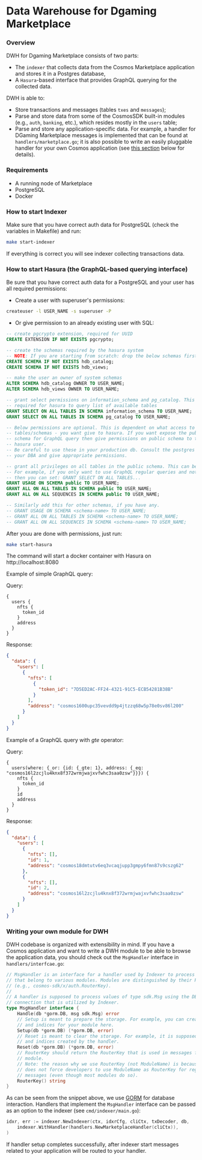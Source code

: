 # Data Warehouse for Dgaming Marketplace

### Overview

DWH for Dgaming Marketplace consists of two parts:

* The `indexer` that collects data from the Cosmos Marketplace application and stores it in a Postgres database,
* A `Hasura`-based interface that provides GraphQL querying for the collected data.

DWH is able to:
* Store transactions and messages (tables `txes` and `messages`);
* Parse and store data from some of the CosmosSDK built-in modules (e.g., `auth`, `banking`, etc.), which resides mostly in the `users` table;
* Parse and store any application-specific data. For example, a handler for DGaming Marketplace messages is implemented that can be found at `handlers/marketplace.go`; it is also possible to write an easily pluggable handler for your own Cosmos application (see [this section](#writing-your-own-module-for-dwh) below for details).  

### Requirements
* A running node of Marketplace
* PostgreSQL
* Docker

### How to start Indexer

Make sure that you have correct auth data for PostgreSQL (check the variables in Makefile) and run:

```bash
make start-indexer
```

If everything is correct you will see indexer collecting transactions data.


### How to start Hasura (the GraphQL-based querying interface)

Be sure that you have correct auth data for a PostgreSQL and your user has all required permissions:

* Create a user with superuser's permissions:
```bash
createuser -l USER_NAME -s superuser -P
```

* Or give permission to an already existing user with SQL:
```sql
-- create pgcrypto extension, required for UUID
CREATE EXTENSION IF NOT EXISTS pgcrypto;

-- create the schemas required by the hasura system
-- NOTE: If you are starting from scratch: drop the below schemas first, if they exist.
CREATE SCHEMA IF NOT EXISTS hdb_catalog;
CREATE SCHEMA IF NOT EXISTS hdb_views;

-- make the user an owner of system schemas
ALTER SCHEMA hdb_catalog OWNER TO USER_NAME;
ALTER SCHEMA hdb_views OWNER TO USER_NAME;

-- grant select permissions on information_schema and pg_catalog. This is
-- required for hasura to query list of available tables
GRANT SELECT ON ALL TABLES IN SCHEMA information_schema TO USER_NAME;
GRANT SELECT ON ALL TABLES IN SCHEMA pg_catalog TO USER_NAME;

-- Below permissions are optional. This is dependent on what access to your
-- tables/schemas - you want give to hasura. If you want expose the public
-- schema for GraphQL query then give permissions on public schema to the
-- hasura user.
-- Be careful to use these in your production db. Consult the postgres manual or
-- your DBA and give appropriate permissions.

-- grant all privileges on all tables in the public schema. This can be customised:
-- For example, if you only want to use GraphQL regular queries and not mutations,
-- then you can set: GRANT SELECT ON ALL TABLES...
GRANT USAGE ON SCHEMA public TO USER_NAME;
GRANT ALL ON ALL TABLES IN SCHEMA public TO USER_NAME;
GRANT ALL ON ALL SEQUENCES IN SCHEMA public TO USER_NAME;

-- Similarly add this for other schemas, if you have any.
-- GRANT USAGE ON SCHEMA <schema-name> TO USER_NAME;
-- GRANT ALL ON ALL TABLES IN SCHEMA <schema-name> TO USER_NAME;
-- GRANT ALL ON ALL SEQUENCES IN SCHEMA <schema-name> TO USER_NAME;
```

After youu are done with permissions, just run:

```bash
make start-hasura
```

The command will start a docker container with Hasura on http://localhost:8080

Example of simple GraphQL query:

Query:
```
{
  users {
    nfts {
      token_id
    }
    address
  }
}

```
Response:
```json
{
  "data": {
    "users": [
      {
        "nfts": [
          {
            "token_id": "7D5ED2AC-FF24-4321-91C5-ECB54281B38B"
          }
        ],
        "address": "cosmos1600upc35vevdd9p4jtzzq68w5p78e0sv86l200"
      }
    ]
  }
}
```

Example of a GraphQL query with *gte* operator:

Query:

```
{
  users(where: {_or: {id: {_gte: 1}, address: {_eq: "cosmos16l2zcjlu4knx8f372wrmjwajxvfwhc3saa0zsw"}}}) {
    nfts {
      token_id
    }
    id
    address
  }
}
```

Response:

```json
{
  "data": {
    "users": [
      {
        "nfts": [],
        "id": 1,
        "address": "cosmos18dmtutv6eq3vcaqjupp3gmpy6fmn87s9cszg62"
      },
      {
        "nfts": [],
        "id": 2,
        "address": "cosmos16l2zcjlu4knx8f372wrmjwajxvfwhc3saa0zsw"
      }
    ]
  }
}
```

### Writing your own module for DWH

DWH codebase is organized with extensibility in mind. If you have a Cosmos application and want to write a DWH module to be able to browse the application data, you should check out the `MsgHandler` interface in `handlers/interfcae.go`:

```go
// MsgHandler is an interface for a handler used by Indexer to process messages
// that belong to various modules. Modules are distinguished by their RouterKey
// (e.g., cosmos-sdk/x/auth.RouterKey).
//
// A handler is supposed to process values of type sdk.Msg using the DB
// connection that is utilized by Indexer.
type MsgHandler interface {
	Handle(db *gorm.DB, msg sdk.Msg) error
	// Setup is meant to prepare the storage. For example, you can create necessary tables
	// and indices for your module here.
	Setup(db *gorm.DB) (*gorm.DB, error)
	// Reset is meant to clear the storage. For example, it is supposed to drop any tables
	// and indices created by the handler.
	Reset(db *gorm.DB) (*gorm.DB, error)
	// RouterKey should return the RouterKey that is used in messages for handler's
	// module.
	// Note: the reason why we use RouterKey (not ModuleName) is because CosmosSDK
	// does not force developers to use ModuleName as RouterKey for registered
	// messages (even though most modules do so).
	RouterKey() string
}
```

As can be seen from the snippet above, we use [GORM](https://github.com/jinzhu/gorm) for database interaction. Handlers that implement the `MsgHandler` interface can be passed as an option to the indexer (see `cmd/indexer/main.go`):

```go
idxr, err := indexer.NewIndexer(ctx, idxrCfg, cliCtx, txDecoder, db,
	indexer.WithHandler(handlers.NewMarketplaceHandler(cliCtx)),
)
```

If handler setup completes successfully, after indexer start messages related to your application will be routed to your handler.
